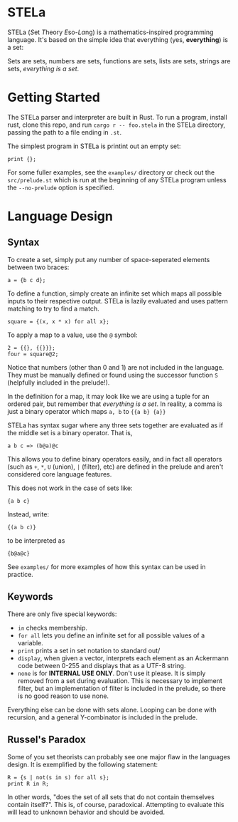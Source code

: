 # STELa
STELa (*S*et *T*heory *E*so-*La*ng) is a mathematics-inspired programming language. It's based on the simple idea that everything (yes, **everything**) is a set:

Sets are sets, numbers are sets, functions are sets, lists are sets, strings are sets, *everything is a set*.

# Getting Started
The STELa parser and interpreter are built in Rust. To run a program, install rust, clone this repo, and run `cargo r -- foo.stela` in the STELa directory, passing the path to a file ending in `.st`.

The simplest program in STELa is printint out an empty set:

```stelaela
print {};
```

For some fuller examples, see the `examples/` directory or check out the `src/prelude.st` which is run at the beginning of any STELa program unless the `--no-prelude` option is specified.

# Language Design
## Syntax
To create a set, simply put any number of space-seperated elements between two braces:
```stela
a = {b c d};
```

To define a function, simply create an infinite set which maps all possible inputs to their respective output. STELa is lazily evaluated and uses pattern matching to try to find a match.
```stela
square = {(x, x * x) for all x};
```

To apply a map to a value, use the `@` symbol:
```stela
2 = {{}, {{}}};
four = square@2;
```

Notice that numbers (other than 0 and 1) are not included in the language. They must be manually defined or found using the successor function `S` (helpfully included in the prelude!).

In the definition for a map, it may look like we are using a tuple for an ordered pair, but remember that *everything is a set*. In reality, a comma is just a binary operator which maps `a, b` to `{{a b} {a}}`

STELa has syntax sugar where any three sets together are evaluated as if the middle set is a binary operator. That is,

```
a b c => (b@a)@c
```

This allows you to define binary operators easily, and in fact all operators (such as `+`, `*`, `U` (union), `|` (filter), etc) are defined in the prelude and aren't considered core language features.

This does not work in the case of sets like:
```stela
{a b c}
```

Instead, write:
```stela
{(a b c)}
```

to be interpreted as
```stela
{b@a@c}
```

See `examples/` for more examples of how this syntax can be used in practice.

## Keywords

There are only five special keywords:
- `in` checks membership.
- `for all` lets you define an infinite set for all possible values of a variable.
- `print` prints a set in set notation to standard out/
- `display`, when given a vector, interprets each element as an Ackermann code between 0-255 and displays that as a UTF-8 string.
- `none` is for **INTERNAL USE ONLY**. Don't use it please. It is simply removed from a set during evaluation. This is necessary to implement filter, but an implementation of filter is included in the prelude, so there is no good reason to use none.

Everything else can be done with sets alone. Looping can be done with recursion, and a general Y-combinator is included in the prelude.

## Russel's Paradox
Some of you set theorists can probably see one major flaw in the languages design. It is exemplified by the following statement:

```stela
R = {s | not(s in s) for all s};
print R in R;
```
In other words, "does the set of all sets that do not contain themselves contain itself?". This is, of course, paradoxical. Attempting to evaluate this will lead to unknown behavior and should be avoided.
